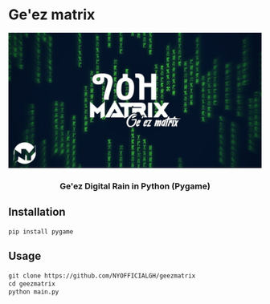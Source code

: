 # **Ge'ez matrix**
![image](image/banner.jpg)
### <div align = "center"> **Ge'ez Digital Rain in Python (Pygame)** </div>

## **Installation** 
```
pip install pygame
```

## **Usage**
```
git clone https://github.com/NYOFFICIALGH/geezmatrix
cd geezmatrix
python main.py
``` 
